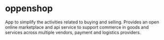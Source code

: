 # oppenshop
App to simplify the activities related to buying and selling. Provides an open online marketplace and api service to support commerce in goods and services across multiple vendors, payment and logistics providers.
